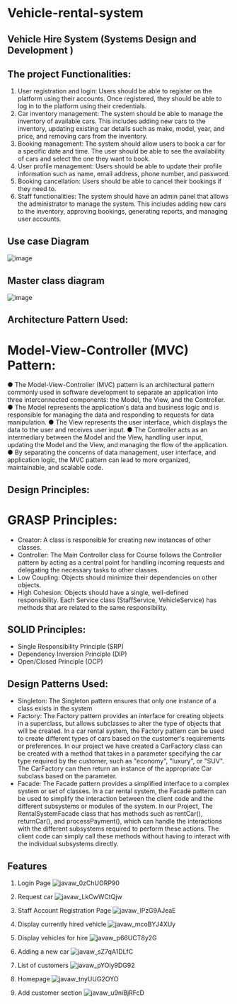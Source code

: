 # Vehicle-rental-system
## Vehicle Hire System (Systems Design and Development )

## The project Functionalities:
1. User registration and login: Users should be able to register on the platform 
using their accounts. Once registered, they should be able to log in to the 
platform using their credentials.
2. Car inventory management: The system should be able to manage the 
inventory of available cars. This includes adding new cars to the inventory, 
updating existing car details such as make, model, year, and price, and 
removing cars from the inventory.
3. Booking management: The system should allow users to book a car for a 
specific date and time. The user should be able to see the availability of cars and 
select the one they want to book.
4. User profile management: Users should be able to update their profile 
information such as name, email address, phone number, and password.
5. Booking cancellation: Users should be able to cancel their bookings if they 
need to.
6. Staff functionalities: The system should have an admin panel that allows the
administrator to manage the system. This includes adding new cars to the 
inventory, approving bookings, generating reports, and managing user accounts.

## Use case Diagram 
![image](https://github.com/Chandanchandums/Vehicle-rental-system/assets/93769506/4562ed9a-e46e-4b28-ad0b-2eeea0972b9d)

## Master class diagram
![image](https://github.com/Chandanchandums/Vehicle-rental-system/assets/93769506/d150ab09-f593-4040-96f1-9af27bfc9493)

## Architecture Pattern Used:
# Model-View-Controller (MVC) Pattern: 
● The Model-View-Controller (MVC) pattern is an architectural pattern 
commonly used in software development to separate an application into 
three interconnected components: the Model, the View, and the Controller. 
● The Model represents the application's data and business logic and is 
responsible for managing the data and responding to requests for data 
manipulation. 
● The View represents the user interface, which displays the data to the user 
and receives user input.
● The Controller acts as an intermediary between the Model and the View, 
handling user input, updating the Model and the View, and managing the 
flow of the application. 
● By separating the concerns of data management, user interface, and 
application logic, the MVC pattern can lead to more organized, 
maintainable, and scalable code.


## Design Principles:
# GRASP Principles:
- Creator: A class is responsible for creating new instances of other classes. 
- Controller: The Main Controller class for Course follows the Controller pattern 
by acting as a central point for handling incoming requests and delegating the 
necessary tasks to other classes.
- Low Coupling: Objects should minimize their dependencies on other objects.  
- High Cohesion: Objects should have a single, well-defined responsibility. Each 
Service class (StaffService, VehicleService) has methods that are related to the 
same responsibility.

## SOLID Principles:
- Single Responsibility Principle (SRP)
- Dependency Inversion Principle (DIP)
- Open/Closed Principle (OCP)

## Design Patterns Used:
- Singleton: The Singleton pattern ensures that only one instance of a class exists 
in the system
- Factory: The Factory pattern provides an interface for creating objects in a 
superclass, but allows subclasses to alter the type of objects that will be created. 
In a car rental system, the Factory pattern can be used to create different types of 
cars based on the customer's requirements or preferences. In our project we have 
created a CarFactory class can be created with a method that takes in a parameter 
specifying the car type required by the customer, such as "economy", "luxury", 
or "SUV". The CarFactory can then return an instance of the appropriate Car 
subclass based on the parameter.
- Facade: The Facade pattern provides a simplified interface to a complex system 
or set of classes. In a car rental system, the Facade pattern can be used to simplify 
the interaction between the client code and the different subsystems or modules 
of the system. In our Project,
The RentalSystemFacade class that has methods such as rentCar(), returnCar(), 
and processPayment(), which can handle the interactions with the different 
subsystems required to perform these actions. The client code can simply call 
these methods without having to interact with the individual subsystems directly.

## Features

1. Login Page
  ![javaw_0zChUORP90](https://user-images.githubusercontent.com/20018470/162602870-3c42dc51-863e-408b-85f6-ffaf7150601d.png)
  
2. Request car
  ![javaw_LkCwWCtQjw](https://user-images.githubusercontent.com/20018470/162602891-fa04285b-cfd6-40e6-b4fa-5de460203ff7.png)

3. Staff Account Registration Page
  ![javaw_lPzG9AJeaE](https://user-images.githubusercontent.com/20018470/162602893-ec25c8c7-9e46-4e39-8823-e276c0800740.png)
  
4. Display currently hired vehicle 
  ![javaw_mcoBYJ4XUy](https://user-images.githubusercontent.com/20018470/162602894-704956ee-92e6-4f60-9e71-4de64853b789.png)

5. Display vehicles for hire
  ![javaw_p66UCT8y2G](https://user-images.githubusercontent.com/20018470/162602895-45b054ec-e380-400d-948c-5eb873ff4ed7.png)

6. Adding a new car
  ![javaw_sZ7qA1DLfC](https://user-images.githubusercontent.com/20018470/162602900-4a8afd96-cadc-4032-907a-2392d37efd72.png)

7. List of customers
  ![javaw_pYOly9DG92](https://user-images.githubusercontent.com/20018470/162602897-3a0320d6-2d27-4920-8f08-cf17cd5db4ee.png)

8. Homepage
  ![javaw_tnyUUG2OYO](https://user-images.githubusercontent.com/20018470/162602901-93f866e6-fd31-4ecc-bc68-a1b5bcc2af85.png)

9. Add customer section
  ![javaw_u9niBjRFcD](https://user-images.githubusercontent.com/20018470/162602902-1871bf51-a6f4-4064-82ad-18263333d017.png)
